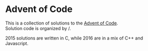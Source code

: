 Advent of Code
==============

This is a collection of solutions to the [Advent of Code](http://adventofcode.com/).  
Solution code is organized by <year>/<day>.

2015 solutions are written in C, while 2016 are in a mix of C++ and Javascript.

